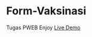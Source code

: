 # Form-Vaksinasi
Tugas PWEB
Enjoy <a href="https://junaediakbar.github.io/Form-Vaksinasi/">Live Demo</a>
